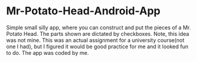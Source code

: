 # Mr-Potato-Head-Android-App
Simple small silly app, where you can construct and put the pieces of a Mr. Potato Head. The parts shown are dictated by checkboxes. Note, this idea was not mine. This was an actual assignment for a university course(not one I had), but I figured it would be good practice for me and it looked fun to do. The app was coded by me. 

